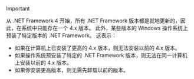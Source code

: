 
> [!IMPORTANT]
> 从 .NET Framework 4 开始，所有 .NET Framework 版本都是就地更新的，因此，在系统中只能存在一个 4.x 版本。 此外，某些版本的 Windows 操作系统上预装了特定版本的 .NET Framework。 这表示：
>
> - 如果在计算机上已安装了更高的 4.x 版本，则无法安装以前的 4.x 版本。
> - 如果操作系统预安装了特定的 .NET Framework 版本，则无法在同一计算机上安装以前的 4.x 版本。
> - 如果你安装更高版本，则无需先卸载以前的版本。


